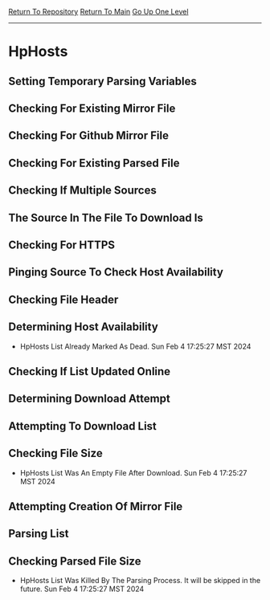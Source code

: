 [Return To Repository](https://github.com/DigitalWarrior/piholeparser/)
[Return To Main](https://github.com/DigitalWarrior/piholeparser/blob/master/RecentRunLogs/Mainlog.md)
[Go Up One Level](https://github.com/DigitalWarrior/piholeparser/blob/master/RecentRunLogs/TopLevelScripts/30-Processing-External-Blacklists.md)
____________________________________
# HpHosts
## Setting Temporary Parsing Variables
## Checking For Existing Mirror File
## Checking For Github Mirror File
## Checking For Existing Parsed File
## Checking If Multiple Sources
## The Source In The File To Download Is
## Checking For HTTPS
## Pinging Source To Check Host Availability
## Checking File Header
## Determining Host Availability
* HpHosts List Already Marked As Dead. Sun Feb  4 17:25:27 MST 2024
## Checking If List Updated Online
## Determining Download Attempt
## Attempting To Download List
## Checking File Size
* HpHosts List Was An Empty File After Download. Sun Feb  4 17:25:27 MST 2024
## Attempting Creation Of Mirror File
## Parsing List
## Checking Parsed File Size
* HpHosts List Was Killed By The Parsing Process. It will be skipped in the future. Sun Feb  4 17:25:27 MST 2024
